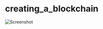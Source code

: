 # creating_a_blockchain

![Screenshot]([dsfgsdfgdsfg](https://github.com/KCorstor/creating_a_blockchain/blob/main/Screen%20Shot%202022-07-23%20at%204.23.02%20PM.png))
